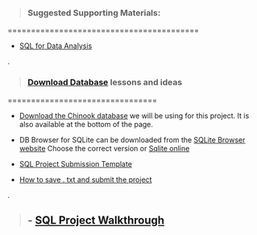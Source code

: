 


> ### Suggested Supporting Materials:


=========================================


- [ SQL for Data Analysis](https://github.com/nancyalaswad90/nancyalaswad90/blob/master/Certification%20as%20Oracle%20developer%20professional%20.md)



.


> ### [Download Database](https://learn.udacity.com/nanodegrees/nd098-mcit/parts/cd0023/lessons/ls0527/concepts/f9b933c4-678b-47e2-b624-0531e18a21e6) lessons and ideas 


================================


- [Download the Chinook database](https://video.udacity-data.com/topher/2021/March/6053d783_chinook-db/chinook-db.zip) we will be using for this project. It is also available at the bottom of the page.




- DB Browser for SQLite can be downloaded from the [SQLite Browser website](https://sqlitebrowser.org/dl/) Choose the correct version or [Sqlite online](https://sqliteonline.com/)




- [SQL Project Submission Template](https://video.udacity-data.com/topher/2018/May/5afd9585_sql-project-submission-template-1/sql-project-submission-template-1.pptx)





- [How to save . txt  and submit the project](https://www.youtube.com/watch?v=q_uWT4YYbek)



.


> ## - [SQL Project Walkthrough](https://www.youtube.com/watch?v=sO1I4ddw4jI)
